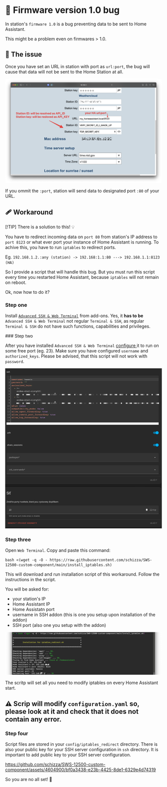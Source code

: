 # :bug: Firmware version 1.0 bug

In station's `firmware 1.0` is a bug preventing data to be sent to Home Assistant.

This might be a problem even on firmwares > 1.0.


## :thinking: The issue

Once you have set an URL in station with port as `url:port`, the bug will cause that data will not be sent to the Home Station at all.

![station port](README/station_hint.png)

If you ommit the `:port`, station will send data to designated port `:80` of your URL.

## :adhesive_bandage: Workaround

[!TIP]
There is a solution to this! :bulb:

You have to redirect incoming data on `port 80` from station's IP address to `port 8123` or what ever port your instance of Home Assistant is running. To achive this, you have to run `iptables` to redirect ports.

Eg. `192.168.1.2.:any (station) -> 192.168:1.1:80 ---> 192.168.1.1:8123 (HA)`

So I provide a script that will handle this bug. But you must run this script every time you restarted Home Assistant, because `iptables` will not remain on reboot.

Ok, now how to do it?

### Step one

Install [`Advanced SSH & Web Terminal`](https://github.com/hassio-addons/addon-ssh/blob/main/ssh/DOCS.md) from add-ons. Yes, it **has to be** `Advanced SSH & Web Terminal` not regular `Terminal & SSH`, as regular `Terminal & SSH` do not have such functions, capabilities and privileges.

### Step two

After you have installed `Advanced SSH & Web Terminal` [configure ](https://github.com/hassio-addons/addon-ssh/blob/main/ssh/DOCS.md) it to run on some free port (eg. 23). Make sure you have configured `username` and `authorized_keys`. Please be advised, that this script will not work with `password`.

![ssh_addon_setup](README/addon_ssh_config.png)

### Step three

Open `Web Terminal`. Copy and paste this command:

```
bash <(wget -q -O - https://raw.githubusercontent.com/schizza/SWS-12500-custom-component/main/install_iptables.sh)
```

This will download and run installation script of this workaround.
Follow the instructions in the script.

You will be asked for:

 * your station's IP
 * Home Assistant IP
 * Home Assistatn port
 * username in SSH addon (this is one you setup upon installation of the addon)
 * SSH port (also one you setup with the addon)

![ssh_run](README/script_run.png)

The scritp will set all you need to modify iptables on every Home Assistant start.

## :warning: Scrip will modify `configuration.yaml` so, please look at it and check that it does not contain any error.

### Step four

Script files are stored in your `config/iptables_redirect` directory.
There is also your public key for your SSH server configuration in `ssh` directory. It is important to add public key to your SSH server configuration.



https://github.com/schizza/SWS-12500-custom-component/assets/4604900/bf0a3438-e23b-4425-8de1-6329e4d74319



So you are no all set! :tada:
